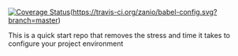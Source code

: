 [![Coverage Status](https://coveralls.io/repos/github/zanio/babel-config/badge.svg?branch=master)](https://coveralls.io/github/zanio/babel-config?branch=master)(https://travis-ci.org/zanio/babel-config.svg?branch=master)

This is a quick start repo that removes the 
stress and time it takes to configure your project environment